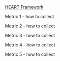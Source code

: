 [HEART Framework](https://docs.google.com/presentation/d/1VOA3YK7CjZVaV2VCq1WkQrhVcTxIawuo-e9mk95e9C0/edit?usp=sharing)

Metric 1 - how to collect

Metric 2 - how to collect

Metric 3 - how to collect

Metric 4 - how to collect

Metric 5 - how to collect
